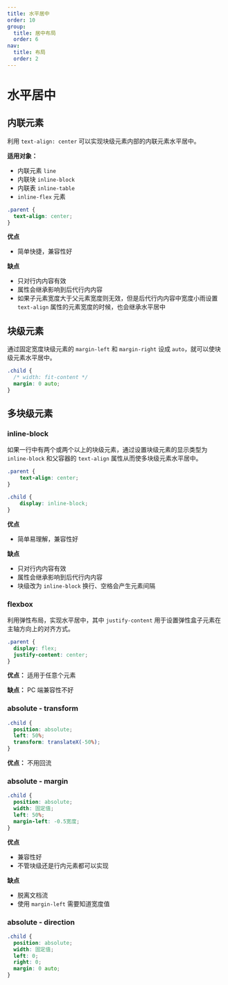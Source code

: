 ```yaml
---
title: 水平居中
order: 10
group:
  title: 居中布局
  order: 6
nav:
  title: 布局
  order: 2
---
```


# 水平居中

## 内联元素

利用 `text-align: center` 可以实现块级元素内部的内联元素水平居中。

**适用对象：**

* 内联元素 `line`
* 内联块 `inline-block`
* 内联表 `inline-table`
* `inline-flex` 元素

```css
.parent {
  text-align: center;
}
```

**优点**

- 简单快捷，兼容性好

**缺点**

- 只对行内内容有效
- 属性会继承影响到后代行内内容
- 如果子元素宽度大于父元素宽度则无效，但是后代行内内容中宽度小雨设置 `text-align` 属性的元素宽度的时候，也会继承水平居中

## 块级元素

通过固定宽度块级元素的 `margin-left` 和 `margin-right` 设成 `auto`，就可以使块级元素水平居中。

```css
.child {
  /* width: fit-content */
  margin: 0 auto;
}
```

## 多块级元素

### inline-block

如果一行中有两个或两个以上的块级元素，通过设置块级元素的显示类型为 `inline-block` 和父容器的 `text-align` 属性从而使多块级元素水平居中。

```css
.parent {
    text-align: center;
}

.child {
    display: inline-block;
}
```

**优点**

* 简单易理解，兼容性好

**缺点**

* 只对行内内容有效
* 属性会继承影响到后代行内内容
* 块级改为 `inline-block` 换行、空格会产生元素间隔

### flexbox

利用弹性布局，实现水平居中，其中 `justify-content` 用于设置弹性盒子元素在主轴方向上的对齐方式。

```css
.parent {
  display: flex;
  justify-content: center;
}
```

**优点：** 适用于任意个元素

**缺点：** PC 端兼容性不好

### absolute - transform

```css
.child {
  position: absolute;
  left: 50%;
  transform: translateX(-50%);
}
```

**优点：** 不用回流

### absolute - margin

```css
.child {
  position: absolute;
  width: 固定值;
  left: 50%;
  margin-left: -0.5宽度;
}
```

**优点**

* 兼容性好
* 不管块级还是行内元素都可以实现

**缺点**

* 脱离文档流
* 使用 `margin-left` 需要知道宽度值

### absolute - direction

```css
.child {
  position: absolute;
  width: 固定值;
  left: 0;
  right: 0;
  margin: 0 auto;
}
```
